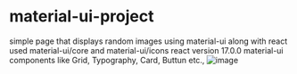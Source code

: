 # material-ui-project
simple page that displays random images using material-ui along with react
used material-ui/core and material-ui/icons
react version 17.0.0
material-ui components like Grid, Typography, Card, Buttun etc.,
![image](https://github.com/Aditya2908v/material-ui-project/assets/137638867/9320511b-91f5-494f-b889-c7de23cd5280)

